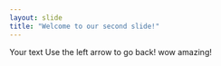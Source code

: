 ```yaml
---
layout: slide
title: "Welcome to our second slide!"
---
```

Your text
Use the left arrow to go back!
wow amazing!
